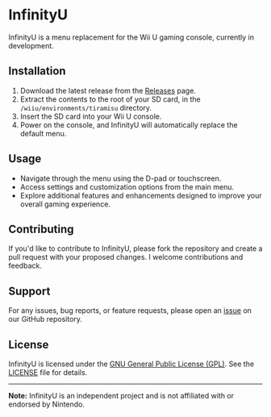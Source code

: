 # InfinityU

InfinityU is a menu replacement for the Wii U gaming console, currently in development.

## Installation

1. Download the latest release from the [Releases](https://github.com/PokeyManatee4/InfinityU/releases) page.
2. Extract the contents to the root of your SD card, in the `/wiiu/environments/tiramisu` directory.
3. Insert the SD card into your Wii U console.
4. Power on the console, and InfinityU will automatically replace the default menu.

## Usage

- Navigate through the menu using the D-pad or touchscreen.
- Access settings and customization options from the main menu.
- Explore additional features and enhancements designed to improve your overall gaming experience.

## Contributing

If you'd like to contribute to InfinityU, please fork the repository and create a pull request with your proposed changes. I welcome contributions and feedback.

## Support

For any issues, bug reports, or feature requests, please open an [issue](https://github.com/PokeyManatee4/InfinityU/issues) on our GitHub repository.

## License

InfinityU is licensed under the [GNU General Public License (GPL)](https://github.com/PokeyManatee4/InfinityU/blob/main/LICENSE). See the [LICENSE](https://github.com/PokeyManatee4/InfinityU/blob/main/LICENSE) file for details.

---

**Note:** InfinityU is an independent project and is not affiliated with or endorsed by Nintendo.
